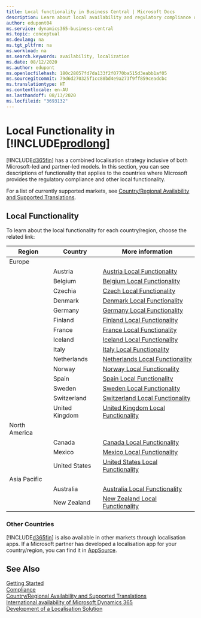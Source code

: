 ```yaml
---
title: Local functionality in Business Central | Microsoft Docs
description: Learn about local availability and regulatory compliance of Dynamics 365 Business Central.
author: edupont04
ms.service: dynamics365-business-central
ms.topic: conceptual
ms.devlang: na
ms.tgt_pltfrm: na
ms.workload: na
ms.search.keywords: availability, localization
ms.date: 08/12/2020
ms.author: edupont
ms.openlocfilehash: 180c28057fd7da133f2f0770ba515d3eabb1af05
ms.sourcegitcommit: 79d6d270325f1cc88bd4e9a273f9ff859ceadcbc
ms.translationtype: HT
ms.contentlocale: en-AU
ms.lasthandoff: 08/13/2020
ms.locfileid: "3693132"
---
```

# <a name="local-functionality-in-prodlong"></a>Local Functionality in [!INCLUDE[prodlong](includes/prodlong.md)]

[!INCLUDE[d365fin](includes/d365fin_md.md)] has a combined localisation strategy inclusive of both Microsoft-led and partner-led models. In this section, you can see descriptions of functionality that applies to the countries where Microsoft provides the regulatory compliance and other local functionality.  

For a list of currently supported markets, see [Country/Regional Availability and Supported Translations](/dynamics365/business-central/dev-itpro/compliance/apptest-countries-and-translations?toc=/dynamics365/business-central/toc.json).  

## <a name="local-functionality"></a>Local Functionality

To learn about the local functionality for each country/region, choose the related link:

| Region | Country | More information |
| --- | --- |--- |
| Europe |  | |
|        | Austria | [Austria Local Functionality](localfunctionality/austria/austria-local-functionality.md) |
|        | Belgium | [Belgium Local Functionality](localfunctionality/belgium/belgium-local-functionality.md) |
|        | Czechia | [Czech Local Functionality](localfunctionality/czech/czech-local-functionality.md) |
|        | Denmark | [Denmark Local Functionality](localfunctionality/denmark/denmark-local-functionality.md) |
|        | Germany | [Germany Local Functionality](localfunctionality/germany/germany-local-functionality.md) |
|        | Finland | [Finland Local Functionality](localfunctionality/finland/finland-local-functionality.md) |
|        | France | [France Local Functionality](localfunctionality/france/france-local-functionality.md) |
|        | Iceland | [Iceland Local Functionality](localfunctionality/iceland/iceland-local-functionality.md) |
|        | Italy | [Italy Local Functionality](localfunctionality/italy/italy-local-functionality.md) |
|        | Netherlands | [Netherlands Local Functionality](localfunctionality/netherlands/netherlands-local-functionality.md) |
|        | Norway | [Norway Local Functionality](localfunctionality/norway/norway-local-functionality.md) |
|        | Spain | [Spain Local Functionality](localfunctionality/spain/spain-local-functionality.md) |
|        | Sweden | [Sweden Local Functionality](localfunctionality/sweden/sweden-local-functionality.md) |
|        | Switzerland | [Switzerland Local Functionality](localfunctionality/switzerland/switzerland-local-functionality.md) |
|        | United Kingdom | [United Kingdom Local Functionality](localfunctionality/unitedkingdom/united-kingdom-local-functionality.md) |
| North America |       |  |
|        | Canada|[Canada Local Functionality](localfunctionality/canada/canada-local-functionality.md) |
|        | Mexico | [Mexico Local Functionality](localfunctionality/mexico/mexico-local-functionality.md) |
|        | United States|[United States Local Functionality](localfunctionality/unitedstates/united-states-local-functionality.md) |
| Asia Pacific |       |  |
|        | Australia | [Australia Local Functionality](localfunctionality/australia/australia-local-functionality.md) |
|        | New Zealand | [New Zealand Local Functionality](localfunctionality/newzealand/new-zealand-local-functionality.md) |

### <a name="other-countries"></a>Other Countries

[!INCLUDE[d365fin](includes/d365fin_md.md)] is also available in other markets through localisation apps. If a Microsoft partner has developed a localisation app for your country/region, you can find it in [AppSource](https://go.microsoft.com/fwlink/?linkid=2081646).

## <a name="see-also"></a>See Also

[Getting Started](product-get-started.md)  
[Compliance](compliance/compliance-overview.md)  
[Country/Regional Availability and Supported Translations](/dynamics365/business-central/dev-itpro/compliance/apptest-countries-and-translations?toc=/dynamics365/business-central/toc.json)  
[International availability of Microsoft Dynamics 365](/dynamics365/get-started/availability)  
[Development of a Localisation Solution](/dynamics365/business-central/dev-itpro/developer/readiness/readiness-develop-localization)  
